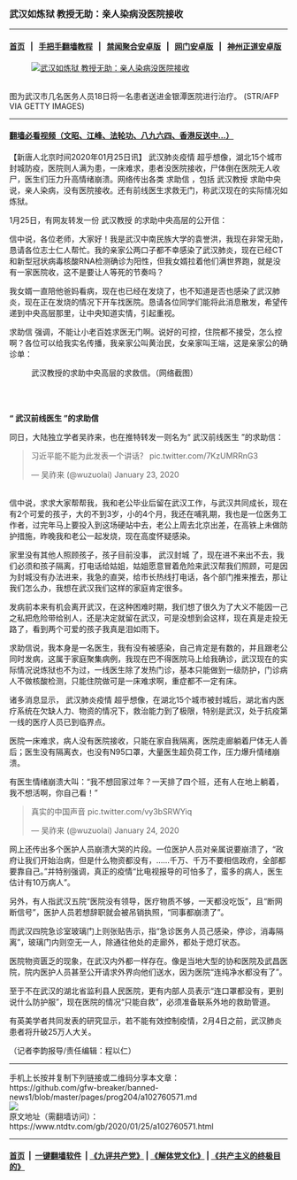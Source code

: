 ### 武汉如炼狱 教授无助：亲人染病没医院接收
------------------------

#### [首页](https://github.com/gfw-breaker/banned-news1/blob/master/README.md) &nbsp;&nbsp;|&nbsp;&nbsp; [手把手翻墙教程](https://github.com/gfw-breaker/guides/wiki) &nbsp;&nbsp;|&nbsp;&nbsp; [禁闻聚合安卓版](https://github.com/gfw-breaker/bn-android) &nbsp;&nbsp;|&nbsp;&nbsp; [网门安卓版](https://github.com/oGate2/oGate) &nbsp;&nbsp;|&nbsp;&nbsp; [神州正道安卓版](https://github.com/SzzdOgate/update) 



<div><div class="featured_image">
 <a href="https://i.ntdtv.com/assets/uploads/2020/01/GettyImages-1194364594.jpg" target="_blank">
  <figure>
   <img alt="武汉如炼狱 教授无助：亲人染病没医院接收" src="https://i.ntdtv.com/assets/uploads/2020/01/GettyImages-1194364594-800x450.jpg"/>
  </figure><br/>
 </a>
 <span class="caption">
  图为武汉市几名医务人员18日将一名患者送进金银潭医院进行治疗。 (STR/AFP VIA GETTY IMAGES)
 </span>
</div>
</div><hr/>

#### [翻墙必看视频（文昭、江峰、法轮功、八九六四、香港反送中...）](https://github.com/gfw-breaker/banned-news1/blob/master/pages/link3.md)

<div><div class="post_content" itemprop="articleBody">
 <p>
  【新唐人北京时间2020年01月25日讯】
  <ok href="https://www.ntdtv.com/gb/442749.htm">
   武汉肺炎疫情
  </ok>
  超乎想像，湖北15个城市封城防疫，医院则人满为患，一床难求，患者没医院接收，尸体倒在医院无人收尸，医生们压力升高情绪崩溃。网络传出各类
  <ok href="https://www.ntdtv.com/gb/求助信.htm">
   求助信
  </ok>
  ，包括
  <ok href="https://www.ntdtv.com/gb/武汉教授.htm">
   武汉教授
  </ok>
  求助中央说，亲人染病，没有医院接收。还有前线医生求救无门，称武汉现在的实际情况如炼狱。
 </p>
 <p>
  1月25日，有网友转发一份
  <ok href="https://www.ntdtv.com/gb/武汉教授.htm">
   武汉教授
  </ok>
  的求助中央高层的公开信：
 </p>
 <p>
  信中说，各位老师，大家好！我是武汉中南民族大学的袁誉洪，我现在非常无助，恳请各位志士仁人帮忙。我的亲家公两口子都不幸感染了武汉肺炎，现在已经CT和新型冠状病毒核酸RNA检测确诊为阳性，但我女婿拉着他们满世界跑，就是没有一家医院收，这不是要让人等死的节奏吗？
 </p>
 <p>
  我女婿一直陪他爸妈看病，现在也已经在发烧了，也不知道是否也感染了武汉肺炎，现在正在发烧的情况下开车找医院。恳请各位同学们能将此消息散发，希望传递到中央高层那里，让中央知道实情，引起重视。
 </p>
 <p>
  <ok href="https://www.ntdtv.com/gb/求助信.htm">
   求助信
  </ok>
  强调，不能让小老百姓求医无门啊。说好的可控，住院都不接受，怎么控啊？各位可以给我实名传播，我亲家公叫黄治民，女亲家叫王端，这是亲家公的确诊单：
 </p>
 <figure class="wp-caption alignnone" id="attachment_102760572" style="width: 600px">
  <ok href="https://i.ntdtv.com/assets/uploads/2020/01/82805048_2514976988747927_8925065328124231680_n.jpg">
   <img alt="" class="size-medium wp-image-102760572" src="https://i.ntdtv.com/assets/uploads/2020/01/82805048_2514976988747927_8925065328124231680_n-600x450.jpg"/>
  </ok>
  <br/><figcaption class="wp-caption-text">
   武汉教授的求助中央高层的求救信。（网络截图）
  </figcaption><br/>
 </figure><br/>
 <p>
  <strong>
   “
   <ok href="https://www.ntdtv.com/gb/武汉前线医生.htm">
    武汉前线医生
   </ok>
   ”的求助信
  </strong>
 </p>
 <p>
  同日，大陆独立学者吴祚来，也在推特转发一则名为“
  <ok href="https://www.ntdtv.com/gb/武汉前线医生.htm">
   武汉前线医生
  </ok>
  ”的求助信：
 </p>
 <blockquote class="twitter-tweet">
  <p dir="ltr" lang="zh">
   习近平能不能为此发表一个讲话？
   <ok href="https://t.co/7KzUMRRnG3">
    pic.twitter.com/7KzUMRRnG3
   </ok>
  </p>
  <p>
   — 吴祚来 (@wuzuolai)
   <ok href="https://twitter.com/wuzuolai/status/1220401378192805888?ref_src=twsrc%5Etfw">
    January 23, 2020
   </ok>
  </p>
 </blockquote>
 <p>
  <script async="" charset="utf-8" src="https://platform.twitter.com/widgets.js">
  </script>
  <br/>
  信中说，求求大家帮帮我，我和老公毕业后留在武汉工作，与武汉共同成长，现在有2个可爱的孩子，大的不到3岁，小的4个月，我还在哺乳期，我也是一位医务工作者，过完年马上要投入到这场硬站中去，老公上周去北京出差，在高铁上未做防护措施，昨晚我和老公一起发烧，现在高度怀疑感染。
 </p>
 <p>
  家里没有其他人照顾孩子，孩子目前没事，
  <ok href="https://www.ntdtv.com/gb/武汉封城.htm">
   武汉封城
  </ok>
  了，现在进不来出不去，我们必须和孩子隔离，打电话给姑姐，姑姐愿意冒着危险来武汉帮我们照顾，可是因为封城没有办法进来，我急的直哭，给市长热线打电话，各个部门推来推去，那让我们怎么办，我想在武汉我们这样的家庭肯定很多。
 </p>
 <p>
  发病前本来有机会离开武汉，在这种困难时期，我们想了很久为了大义不能因一己之私把危险带给别人，还是决定就留在武汉，可是没想到会这样，现在真是走投无路了，看到两个可爱的孩子我真是泪如雨下。
 </p>
 <p>
  求助信说，我本身是一名医生，我有没有被感染，自己肯定是有数的，并且跟老公同时发病，这属于家庭聚集病例，我现在巴不得医院马上给我确诊，武汉现在的实际情况说炼狱也不为过，一线医生除了发热门诊，基本只能做到一级防护，门诊病人不做核酸检测，只能住院做可是一床难求啊，重症都不一定有床。
 </p>
 <p>
  诸多消息显示，
  <ok href="https://www.ntdtv.com/gb/442749.htm">
   武汉肺炎疫情
  </ok>
  超乎想像，在湖北15个城市被封城后，湖北省内医疗系统在欠缺人力、物资的情况下，救治能力到了极限，特别是武汉，处于抗疫第一线的医疗人员已到临界点。
 </p>
 <p>
  医院一床难求，病人没有医院接收，只能在家自我隔离，医院走廊躺着尸体无人善后；医生没有隔离衣，也没有N95口罩，大量医生超负荷工作，压力爆升情绪崩溃。
 </p>
 <p>
  有医生情绪崩溃大叫：“我不想回家过年？一天排了四个班，还有人在地上躺着，我不想活啊，你自己看！”
 </p>
 <blockquote class="twitter-tweet">
  <p dir="ltr" lang="zh">
   真实的中国声音
   <ok href="https://t.co/vy3bSRWYiq">
    pic.twitter.com/vy3bSRWYiq
   </ok>
  </p>
  <p>
   — 吴祚来 (@wuzuolai)
   <ok href="https://twitter.com/wuzuolai/status/1220727504585076741?ref_src=twsrc%5Etfw">
    January 24, 2020
   </ok>
  </p>
 </blockquote>
 <p>
  <script async="" charset="utf-8" src="https://platform.twitter.com/widgets.js">
  </script>
 </p>
 <p>
  网上还传出多个医护人员崩溃大哭的片段。一位医护人员对亲属说要崩溃了，“政府让我们开始治病，但是什么物资都没有，……千万、千万不要相信政府，全部都要靠自己。”并特别强调，真正的疫情“比电视报导的可怕多了，蛮多的病人，医生估计有10万病人”。
 </p>
 <p>
  另外，有人指武汉五院“医院没有领导，医疗物质不够，一天都没吃饭”，且“断网断信号”，医护人员若想辞职就会被吊销执照，“同事都崩溃了”。
 </p>
 <p>
  而武汉四院急诊室玻璃门上则张贴告示，指“急诊医务人员己感染，停诊，消毒隔离”，玻璃门内则空无一人，除通往他处的走廊外，都处于熄灯状态。
 </p>
 <p>
  医院物资匮乏的现象，在武汉内外都一样存在。像是当地大型的协和医院及武昌医院，院内医护人员甚至公开请求外界向他们送水，因为医院“连纯净水都没有了”。
 </p>
 <p>
  至于不在武汉的湖北省监利县人民医院，更有内部人员表示“连口罩都没有，更别说什么防护服”，现在医院的情况“只能自救”，必须准备联系外地的救助管道。
 </p>
 <p>
  有英美学者共同发表的研究显示，若不能有效控制疫情，2月4日之前，武汉肺炎患者将升破25万人大关。
 </p>
 <p>
  （记者李韵报导/责任编辑：程以仁）
 </p>
 <div class="single_ad">
 </div>
</div>
</div>
<hr/>
手机上长按并复制下列链接或二维码分享本文章：<br/>
https://github.com/gfw-breaker/banned-news1/blob/master/pages/prog204/a102760571.md <br/>
<a href='https://github.com/gfw-breaker/banned-news1/blob/master/pages/prog204/a102760571.md'><img src='https://github.com/gfw-breaker/banned-news1/blob/master/pages/prog204/a102760571.md.png'/></a> <br/>
原文地址（需翻墙访问）：https://www.ntdtv.com/gb/2020/01/25/a102760571.html


------------------------
#### [首页](https://github.com/gfw-breaker/banned-news1/blob/master/README.md) &nbsp;|&nbsp; [一键翻墙软件](https://github.com/gfw-breaker/nogfw/blob/master/README.md) &nbsp;| [《九评共产党》](https://github.com/gfw-breaker/9ping.md/blob/master/README.md#九评之一评共产党是什么) | [《解体党文化》](https://github.com/gfw-breaker/jtdwh.md/blob/master/README.md) | [《共产主义的终极目的》](https://github.com/gfw-breaker/gczydzjmd.md/blob/master/README.md)


<img src='http://gfw-breaker.win/banned-news/pages/prog204/a102760571.md' width='0px' height='0px'/>